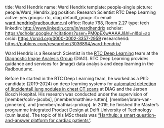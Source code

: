 title: Ward Hendrix
name: Ward Hendrix
template: people-single
picture: people/Ward_Hendrix.jpg
position: Research Scientist RTC Deep Learning
active: yes
groups: rtc, diag
default_group: rtc
email: ward.hendrix@radboudumc.nl
office: Route 768, Room 2.27
type: tech
linkedin: http://www.linkedin.com/in/wardhendrix
scholar: https://scholar.google.nl/citations?user=PM0pEXwAAAAJ&hl=nl&oi=ao
orcid: https://orcid.org/0000-0002-3357-2959
researcherid: https://publons.com/researcher/3036894/ward-hendrix/

Ward Hendrix is a Research Scientist in the [RTC Deep Learning](https://rtc.diagnijmegen.nl/) team at the [Diagnostic Image Analysis Group](http://www.diagnijmegen.nl/) (DIAG). RTC Deep Learning provides guidance and services for (image) data analysis and deep learning in the Radboudumc. 

Before he started in the RTC Deep Learning team, he worked as a PhD candidate (2019-2024) on deep learning systems for [automated detection of (incidental) lung nodules in chest CT scans](https://www.diagnijmegen.nl/projects/incidental-lung-nodules/) at DIAG and the Jeroen Bosch Hospital. His research was conducted under the supervision of [member/colin-jacobs], [member/matthieu-rutten], [member/bram-van-ginneken], and [member/mathias-prokop]. In 2019, he finished the Master’s programme Integrated Product Design at Delft University of Technology (cum laude). The topic of his MSc thesis was [“Harthulp: a smart question-and-answer platform for cardiac patients”](https://repository.tudelft.nl/islandora/object/uuid%3Aae5156e6-9314-4a0f-ac26-e3bd0abaf7f4?collection=education). 

